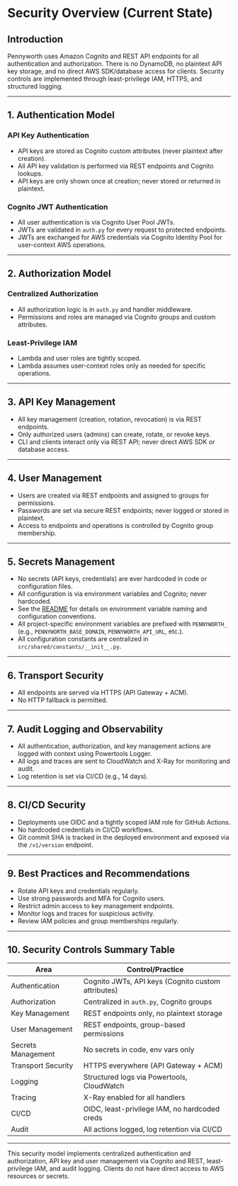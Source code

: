 # Security Overview (Current State)

## Introduction
Pennyworth uses Amazon Cognito and REST API endpoints for all authentication and authorization. There is no DynamoDB, no plaintext API key storage, and no direct AWS SDK/database access for clients. Security controls are implemented through least-privilege IAM, HTTPS, and structured logging.

---

## 1. Authentication Model

### API Key Authentication
- API keys are stored as Cognito custom attributes (never plaintext after creation).
- All API key validation is performed via REST endpoints and Cognito lookups.
- API keys are only shown once at creation; never stored or returned in plaintext.

### Cognito JWT Authentication
- All user authentication is via Cognito User Pool JWTs.
- JWTs are validated in `auth.py` for every request to protected endpoints.
- JWTs are exchanged for AWS credentials via Cognito Identity Pool for user-context AWS operations.

---

## 2. Authorization Model

### Centralized Authorization
- All authorization logic is in `auth.py` and handler middleware.
- Permissions and roles are managed via Cognito groups and custom attributes.

### Least-Privilege IAM
- Lambda and user roles are tightly scoped.
- Lambda assumes user-context roles only as needed for specific operations.

---

## 3. API Key Management
- All key management (creation, rotation, revocation) is via REST endpoints.
- Only authorized users (admins) can create, rotate, or revoke keys.
- CLI and clients interact only via REST API; never direct AWS SDK or database access.

---

## 4. User Management
- Users are created via REST endpoints and assigned to groups for permissions.
- Passwords are set via secure REST endpoints; never logged or stored in plaintext.
- Access to endpoints and operations is controlled by Cognito group membership.

---

## 5. Secrets Management
- No secrets (API keys, credentials) are ever hardcoded in code or configuration files.
- All configuration is via environment variables and Cognito; never hardcoded.
- See the [README](../README.md) for details on environment variable naming and configuration conventions.
- All project-specific environment variables are prefixed with `PENNYWORTH_` (e.g., `PENNYWORTH_BASE_DOMAIN`, `PENNYWORTH_API_URL`, etc.).
- All configuration constants are centralized in `src/shared/constants/__init__.py`.

---

## 6. Transport Security
- All endpoints are served via HTTPS (API Gateway + ACM).
- No HTTP fallback is permitted.

---

## 7. Audit Logging and Observability
- All authentication, authorization, and key management actions are logged with context using Powertools Logger.
- All logs and traces are sent to CloudWatch and X-Ray for monitoring and audit.
- Log retention is set via CI/CD (e.g., 14 days).

---

## 8. CI/CD Security
- Deployments use OIDC and a tightly scoped IAM role for GitHub Actions.
- No hardcoded credentials in CI/CD workflows.
- Git commit SHA is tracked in the deployed environment and exposed via the `/v1/version` endpoint.

---

## 9. Best Practices and Recommendations
- Rotate API keys and credentials regularly.
- Use strong passwords and MFA for Cognito users.
- Restrict admin access to key management endpoints.
- Monitor logs and traces for suspicious activity.
- Review IAM policies and group memberships regularly.

---

## 10. Security Controls Summary Table

| Area                | Control/Practice                                  |
|---------------------|---------------------------------------------------|
| Authentication      | Cognito JWTs, API keys (Cognito custom attributes)|
| Authorization       | Centralized in `auth.py`, Cognito groups          |
| Key Management      | REST endpoints only, no plaintext storage         |
| User Management     | REST endpoints, group-based permissions           |
| Secrets Management  | No secrets in code, env vars only                 |
| Transport Security  | HTTPS everywhere (API Gateway + ACM)              |
| Logging             | Structured logs via Powertools, CloudWatch        |
| Tracing             | X-Ray enabled for all handlers                    |
| CI/CD               | OIDC, least-privilege IAM, no hardcoded creds     |
| Audit               | All actions logged, log retention via CI/CD       |

---

This security model implements centralized authentication and authorization, API key and user management via Cognito and REST, least-privilege IAM, and audit logging. Clients do not have direct access to AWS resources or secrets. 